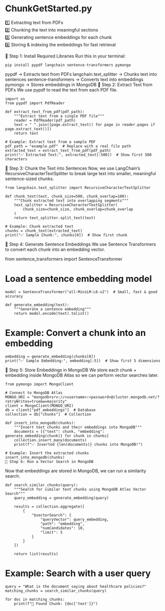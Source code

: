 # ChunkGetStarted.py
1️⃣ Extracting text from PDFs <br>
2️⃣ Chunking the text into meaningful sections <br>
3️⃣ Generating sentence embeddings for each chunk <br>
4️⃣ Storing &amp; indexing the embeddings for fast retrieval <br>

🚀 Step 1: Install Required Libraries
Run this in your terminal:
```
pip install pypdf langchain sentence-transformers pymongo
```
pypdf → Extracts text from PDFs
langchain.text_splitter → Chunks text into sentences
sentence-transformers → Converts text into embeddings
pymongo → Stores embeddings in MongoDB
🚀 Step 2: Extract Text from PDFs
We use pypdf to read the text from each PDF file.
```
import os
from pypdf import PdfReader

def extract_text_from_pdf(pdf_path):
    """Extract text from a single PDF file"""
    reader = PdfReader(pdf_path)
    text = " ".join([page.extract_text() for page in reader.pages if page.extract_text()])
    return text

# Example: Extract text from a sample PDF
pdf_path = "example.pdf"  # Replace with a real file path
extracted_text = extract_text_from_pdf(pdf_path)
print("✅ Extracted Text:", extracted_text[:500])  # Show first 500 characters
```
🚀 Step 3: Chunk the Text into Sentences
Now, we use LangChain’s RecursiveCharacterTextSplitter to break large text into smaller, meaningful sentence-sized chunks.
```
from langchain.text_splitter import RecursiveCharacterTextSplitter

def chunk_text(text, chunk_size=500, chunk_overlap=100):
    """Chunk extracted text into overlapping segments"""
    text_splitter = RecursiveCharacterTextSplitter(
        chunk_size=chunk_size, chunk_overlap=chunk_overlap
    )
    return text_splitter.split_text(text)

# Example: Chunk extracted text
chunks = chunk_text(extracted_text)
print("✅ Sample Chunk:", chunks[0])  # Show first chunk
```
🚀 Step 4: Generate Sentence Embeddings
We use Sentence Transformers to convert each chunk into an embedding vector.

from sentence_transformers import SentenceTransformer

# Load a sentence embedding model
```
model = SentenceTransformer("all-MiniLM-L6-v2")  # Small, fast & good accuracy

def generate_embedding(text):
    """Generate a sentence embedding"""
    return model.encode(text).tolist()
```

# Example: Convert a chunk into an embedding
```
embedding = generate_embedding(chunks[0])
print("✅ Sample Embedding:", embedding[:5])  # Show first 5 dimensions
```
🚀 Step 5: Store Embeddings in MongoDB
We store each chunk + embedding inside MongoDB Atlas so we can perform vector searches later.
```
from pymongo import MongoClient

# Connect to MongoDB Atlas
MONGO_URI = "mongodb+srv://<username>:<password>@cluster.mongodb.net/?retryWrites=true&w=majority"
client = MongoClient(MONGO_URI)
db = client["pdf_embeddings"]  # Database
collection = db["chunks"]  # Collection

def insert_into_mongodb(chunks):
    """Insert text chunks and their embeddings into MongoDB"""
    documents = [{"text": chunk, "embedding": generate_embedding(chunk)} for chunk in chunks]
    collection.insert_many(documents)
    print(f"✅ Inserted {len(documents)} chunks into MongoDB!")

# Example: Insert the extracted chunks
insert_into_mongodb(chunks)
🚀 Step 6: Run a Vector Search in MongoDB
```
Now that embeddings are stored in MongoDB, we can run a similarity search.
```
def search_similar_chunks(query):
    """Search for similar text chunks using MongoDB Atlas Vector Search"""
    query_embedding = generate_embedding(query)

    results = collection.aggregate([
        {
            "$vectorSearch": {
                "queryVector": query_embedding,
                "path": "embedding",
                "numCandidates": 10,
                "limit": 5
            }
        }
    ])

    return list(results)
```

# Example: Search with a user query
```
query = "What is the document saying about healthcare policies?"
matching_chunks = search_similar_chunks(query)

for doc in matching_chunks:
    print(f"🔹 Found Chunk: {doc['text']}")
```

